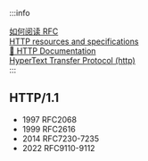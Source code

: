 :::info

[如何阅读 RFC](https://ray.deno.dev/posts/how-to-read-an-rfc)  
[HTTP resources and specifications](https://developer.mozilla.org/en-US/docs/Web/HTTP/Resources_and_specifications)  
[📄 HTTP Documentation](https://httpwg.org/specs/)  
[HyperText Transfer Protocol (http)](https://datatracker.ietf.org/wg/http/documents/)  
:::

## HTTP/1.1

- 1997 RFC2068
- 1999 RFC2616
- 2014 RFC7230-7235
- 2022 RFC9110-9112
